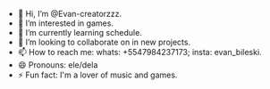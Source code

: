- 👋 Hi, I’m @Evan-creatorzzz.
- 👀 I’m interested in games. 
- 🌱 I’m currently learning schedule.
- 💞️ I’m looking to collaborate on in new projects.
- 📫 How to reach me: whats: +5547984237173; insta: evan_bileski. 
- 😄 Pronouns: ele/dela
- ⚡ Fun fact: I'm a lover of music and games.
